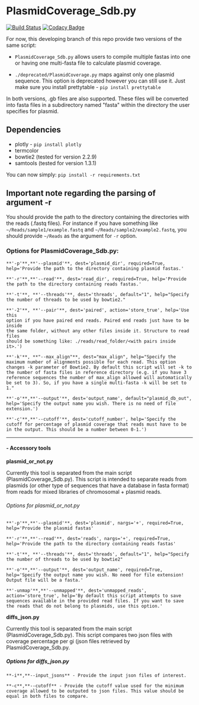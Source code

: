 # PlasmidCoverage_Sdb.py

[![Build Status](https://travis-ci.org/tiagofilipe12/PlasmidCoverage.svg?branch=master)](https://travis-ci.org/tiagofilipe12/PlasmidCoverage)
[![Codacy Badge](https://api.codacy.com/project/badge/Grade/4ecf8dfe775746f4bc5f3d154a7207df)](https://www.codacy.com/app/tiagofilipe12/PlasmidCoverage?utm_source=github.com&amp;utm_medium=referral&amp;utm_content=tiagofilipe12/PlasmidCoverage&amp;utm_campaign=Badge_Grade)

For now, this developing branch of this repo provide two versions of the same script:


* `PlasmidCoverage_Sdb.py` allows users to compile multiple fastas into one or having one multi-fasta file to calculate plasmid coverage. 

* `./deprecated/PlasmidCoverage.py` maps against only one plasmid 
sequence. This 
option is deprecated however you can still use it. Just make sure you install prettytable - `pip install prettytable`


In both versions, .gb files are also supported. These files will be converted into fasta files in a subdirectory named "fasta" within the directory the user specifies for plasmid.

## Dependencies
* plotly - ```pip install plotly```
* termcolor
* bowtie2 (tested for version 2.2.9)
* samtools (tested for version 1.3.1)

You can now simply: ```pip install -r requirements.txt```

## Important note regarding the parsing of argument -r

You should provide the path to the directory containing the directories with the reads (.fastq files). For instance if you have something like `~/Reads/sample1/example.fastq` and `~/Reads/sample2/example2.fastq`, you should provide `~/Reads` as the argument for `-r` option.

### Options for PlasmidCoverage_Sdb.py:

```
**'-p'**,**'--plasmid'**, dest='plasmid_dir', required=True, help='Provide the path to the directory containing plasmid fastas.'

**'-r'**,**'--read'**, dest='read_dir', required=True, help='Provide the path to the directory containing reads fastas.'

**'-t'**, **'--threads'**, dest='threads', default="1", help="Specify the number of threads to be used by bowtie2."

**'-2'**, **'--pair'**, dest='paired', action='store_true', help='Use this 
option if you have paired end reads. Paired end reads just have to be inside 
the same folder, without any other files inside it. Structure to read files 
should be something like: ./reads/read_folder/<with pairs inside it>.')

**'-k'**, **"--max_align"**, dest="max_align", help="Specify the maximum number of alignments possible for each read. This option changes -k parameter of Bowtie2. By default this script will set -k to the number of fasta files in reference directory (e.g. if you have 3 reference sequences the number of max_align allowed will automatically be set to 3). So, if you have a single multi-fasta -k will be set to 1."

**'-o'**,**'--output'**, dest='output_name', default="plasmid_db_out", help='Specify the output name you wish. There is no need of file extension.')

**'-c'**,**'--cutoff'**, dest='cutoff_number', help='Specify the cutoff for percentage of plasmid coverage that reads must have to be in the output. This should be a number between 0-1.')
```

---

#### - Accessory tools

**plasmid_or_not.py**

Currently this tool is separated from the main script (PlasmidCoverage_Sdb.py). This script is intended to separate reads from plasmids (or other type of sequences that have a database in fasta format) from reads for mixed libraries of chromosomal + plasmid reads.

###### Options for plasmid_or_not.py
```
**'-p'**,**'--plasmid'**, dest='plasmid', nargs='+', required=True, help='Provide the plasmid fastas'

**'-r'**,**'--read'**, dest='reads', nargs='+', required=True, help='Provide the path to the directory containing reads fastas'

**'-t'**, **'--threads'**, dest='threads', default="1", help="Specify the number of threads to be used by bowtie2"

**'-o'**,**'--output'**, dest='output_name', required=True, help='Specify the output name you wish. No need for file extension! Output file will be a fasta.'

**'-unmap'**,**'--unmapped'**, dest='unmapped_reads', action='store_true', help='By default this script attempts to save sequences available in the provided read files. If you want to save the reads that do not belong to plasmids, use this option.'
```

**diffs_json.py**

Currently this tool is separated from the main script (PlasmidCoverage_Sdb.py). This script compares two json files with coverage percentage per gi (json files retrieved by PlasmidCoverage_Sdb.py.

##### Options for diffs_json.py
```
**-i**,**--input_jsons** - Provide the input json files of interest.

**-c**,**--cutoff** - Provide the cutoff value used for the minimum coverage allowed to be outputed to json files. This value should be equal in both files to compare.
```

